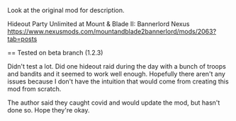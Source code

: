 Look at the original mod for description.

Hideout Party Unlimited at Mount & Blade II: Bannerlord Nexus
https://www.nexusmods.com/mountandblade2bannerlord/mods/2063?tab=posts

== Tested on beta branch (1.2.3)

Didn't test a lot. Did one hideout raid during the day with a bunch of troops and bandits and it seemed to work well enough. Hopefully there aren't any issues because I don't have the intuition that would come from creating this mod from scratch.

The author said they caught covid and would update the mod, but hasn't done so. Hope they're okay.
